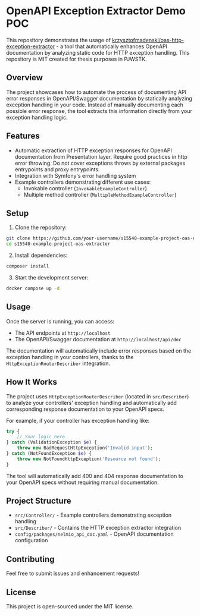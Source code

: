 # OpenAPI Exception Extractor Demo POC

This repository demonstrates the usage of [krzysztofmadenski/oas-http-exception-extractor](https://github.com/kmadenski/oas-http-exception-extractor) - a tool that automatically enhances OpenAPI documentation by analyzing static code for HTTP exception handling.
This repository is MIT created for thesis purposes in PJWSTK.

## Overview

The project showcases how to automate the process of documenting API error responses in OpenAPI/Swagger documentation by statically analyzing exception handling in your code. Instead of manually documenting each possible error response, the tool extracts this information directly from your exception handling logic.

## Features

- Automatic extraction of HTTP exception responses for OpenAPI documentation from Presentation layer. Require good practices in http error throwing. Do not cover exceptions throws by external packages entrypoints and proxy entrypoints. 
- Integration with Symfony's error handling system
- Example controllers demonstrating different use cases:
  - Invokable controller (`InvokableExampleController`)
  - Multiple method controller (`MultipleMethodExampleController`)

## Setup

1. Clone the repository:
```bash
git clone https://github.com/your-username/s15540-example-project-oas-extractor.git
cd s15540-example-project-oas-extractor
```

2. Install dependencies:
```bash
composer install
```

3. Start the development server:
```bash
docker compose up -d
```

## Usage

Once the server is running, you can access:

- The API endpoints at `http://localhost`
- The OpenAPI/Swagger documentation at `http://localhost/api/doc`

The documentation will automatically include error responses based on the exception handling in your controllers, thanks to the `HttpExceptionRouterDescriber` integration.

## How It Works

The project uses `HttpExceptionRouterDescriber` (located in `src/Describer`) to analyze your controllers' exception handling and automatically add corresponding response documentation to your OpenAPI specs.

For example, if your controller has exception handling like:

```php
try {
    // Your logic here
} catch (ValidationException $e) {
    throw new BadRequestHttpException('Invalid input');
} catch (NotFoundException $e) {
    throw new NotFoundHttpException('Resource not found');
}
```

The tool will automatically add 400 and 404 response documentation to your OpenAPI specs without requiring manual documentation.

## Project Structure

- `src/Controller/` - Example controllers demonstrating exception handling
- `src/Describer/` - Contains the HTTP exception extractor integration
- `config/packages/nelmio_api_doc.yaml` - OpenAPI documentation configuration

## Contributing

Feel free to submit issues and enhancement requests!

## License

This project is open-sourced under the MIT license.
